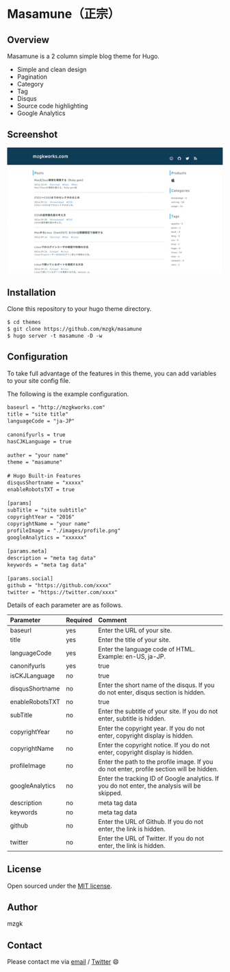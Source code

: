 # Masamune（正宗）

## Overview

Masamune is a 2 column simple blog theme for Hugo.

- Simple and clean design
- Pagination
- Category
- Tag
- Disqus
- Source code highlighting
- Google Analytics

## Screenshot
![screenshot](./static/images/masamune.png)

## Installation
Clone this repository to your hugo theme directory.

```@bash
$ cd themes
$ git clone https://github.com/mzgk/masamune
$ hugo server -t masamune -D -w
```


## Configuration
To take full advantage of the features in this theme, you can add variables to your site config file.

The following is the example configuration.

```@toml
baseurl = "http://mzgkworks.com"
title = "site title"
languageCode = "ja-JP"

canonifyurls = true
hasCJKLanguage = true

auther = "your name"
theme = "masamune"

# Hugo Built-in Features
disqusShortname = "xxxxx"
enableRobotsTXT = true

[params]
subTitle = "site subtitle"
copyrightYear = "2016"
copyrightName = "your name"
profileImage = "./images/profile.png"
googleAnalytics = "xxxxxx"

[params.meta]
description = "meta tag data"
keywords = "meta tag data"

[params.social]
github = "https://github.com/xxxx"
twitter = "https://twitter.com/xxxx"
```

Details of each parameter are as follows.

| Parameter | Required | Comment |
| :--- | :--- | :--- |
| baseurl | yes | Enter the URL of your site. |
| title | yes | Enter the title of your site. |
| languageCode | yes | Enter the language code of HTML. Example: en-US, ja-JP. |
| canonifyurls | yes | true |
| isCKJLanguage | no | true |
| disqusShortname | no | Enter the short name of the disqus. If you do not enter, disqus section is hidden. |
| enableRobotsTXT | no | true |
| subTitle | no | Enter the subtitle of your site. If you do not enter, subtitle is hidden. |
| copyrightYear | no | Enter the copyright year. If you do not enter, copyright display is hidden. |
| copyrightName | no | Enter the copyright notice. If you do not enter, copyright display is hidden. |
| profileImage | no | Enter the path to the profile image. If you do not enter, profile section will be hidden. |
| googleAnalytics | no | Enter the tracking ID of Google analytics. If you do not enter, the analysis will be skipped. |
| description | no | meta tag data |
| keywords | no | meta tag data |
| github | no | Enter the URL of Github. If you do not enter, the link is hidden. |
| twitter | no | Enter the URL of Twitter. If you do not enter, the link is hidden. |


## License

Open sourced under the [MIT license](https://github.com/mzgk/masamune/blob/master/LICENSE.md).


## Author

mzgk


## Contact

Please contact me via [email](https://github.com/mzgk) / [Twitter](https://twitter.com/mzgkworks) :smile:
